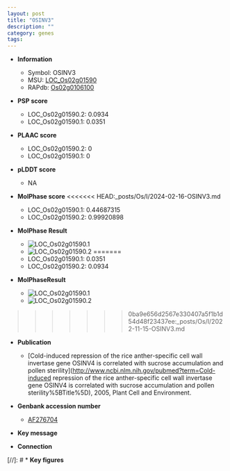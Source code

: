 ```yaml
---
layout: post
title: "OSINV3"
description: ""
category: genes
tags: 
---
```


* **Information**  
    + Symbol: OSINV3  
    + MSU: [LOC_Os02g01590](http://rice.plantbiology.msu.edu/cgi-bin/ORF_infopage.cgi?orf=LOC_Os02g01590)  
    + RAPdb: [Os02g0106100](http://rapdb.dna.affrc.go.jp/viewer/gbrowse_details/irgsp1?name=Os02g0106100)  

* **PSP score**  
    + LOC_Os02g01590.2: 0.0934 
    + LOC_Os02g01590.1: 0.0351 

* **PLAAC score**  
    + LOC_Os02g01590.2: 0 
    + LOC_Os02g01590.1: 0 

* **pLDDT score**
    + NA


* **MolPhase score**
<<<<<<< HEAD:_posts/Os/I/2024-02-16-OSINV3.md
    + LOC_Os02g01590.1: 0.44687315
    + LOC_Os02g01590.2: 0.99920898

* **MolPhase Result**
    + ![LOC_Os02g01590.1](https://304243504.github.io/Pictures/LOC_Os02g/LOC_Os02g01590.1.png)
    + ![LOC_Os02g01590.2](https://304243504.github.io/Pictures/LOC_Os02g/LOC_Os02g01590.2.png)
=======
    + LOC_Os02g01590.1: 0.0351
    + LOC_Os02g01590.2: 0.0934

* **MolPhaseResult**
    + ![LOC_Os02g01590.1](https://ricepsp.github.io/pictures/LOC_Os02g/LOC_Os02g01590.1.png)
    + ![LOC_Os02g01590.2](https://ricepsp.github.io/pictures/LOC_Os02g/LOC_Os02g01590.2.png)
>>>>>>> 0ba9e656d2567e330407a5f1b1d54d48f23437ee:_posts/Os/I/2022-11-15-OSINV3.md

* **Publication**  
    + [Cold-induced repression of the rice anther-specific cell wall invertase gene OSINV4 is correlated with sucrose accumulation and pollen sterility](http://www.ncbi.nlm.nih.gov/pubmed?term=Cold-induced repression of the rice anther-specific cell wall invertase gene OSINV4 is correlated with sucrose accumulation and pollen sterility%5BTitle%5D), 2005, Plant Cell and Environment.

* **Genbank accession number**  
    + [AF276704](http://www.ncbi.nlm.nih.gov/nuccore/AF276704)

* **Key message**  

* **Connection**  

[//]: # * **Key figures**  


